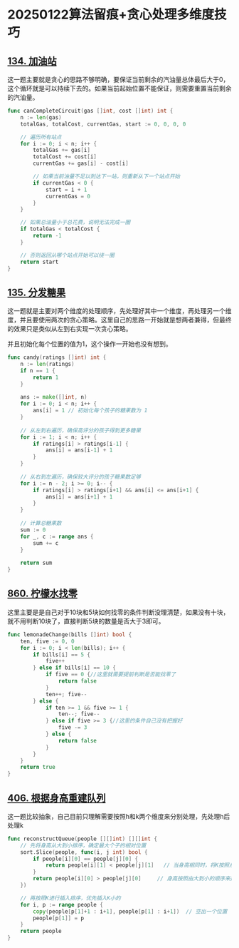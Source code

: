 # 20250122算法留痕+贪心处理多维度技巧

## [134. 加油站](https://leetcode.cn/problems/gas-station/)

这一题主要就是贪心的思路不够明确，要保证当前剩余的汽油量总体最后大于0，这个循环就是可以持续下去的。如果当前起始位置不能保证，则需要重置当前剩余的汽油量。

```go
func canCompleteCircuit(gas []int, cost []int) int {
	n := len(gas)
	totalGas, totalCost, currentGas, start := 0, 0, 0, 0

	// 遍历所有站点
	for i := 0; i < n; i++ {
		totalGas += gas[i]
		totalCost += cost[i]
		currentGas += gas[i] - cost[i]

		// 如果当前油量不足以到达下一站，则重新从下一个站点开始
		if currentGas < 0 {
			start = i + 1
			currentGas = 0
		}
	}

	// 如果总油量小于总花费，说明无法完成一圈
	if totalGas < totalCost {
		return -1
	}

	// 否则返回从哪个站点开始可以绕一圈
	return start
}

```

## [135. 分发糖果](https://leetcode.cn/problems/candy/)

这一题就是主要对两个维度的处理顺序，先处理好其中一个维度，再处理另一个维度，并且要使用两次的贪心策略。这里自己的思路一开始就是想两者兼得，但最终的效果只是类似从左到右实现一次贪心策略。

并且初始化每个位置的值为1，这个操作一开始也没有想到。

```go
func candy(ratings []int) int {
    n := len(ratings)
    if n == 1 {
        return 1
    }
    
    ans := make([]int, n)
    for i := 0; i < n; i++ {
        ans[i] = 1 // 初始化每个孩子的糖果数为 1
    }
    
    // 从左到右遍历，确保高评分的孩子得到更多糖果
    for i := 1; i < n; i++ {
        if ratings[i] > ratings[i-1] {
            ans[i] = ans[i-1] + 1
        }
    }
    
    // 从右到左遍历，确保较大评分的孩子糖果数足够
    for i := n - 2; i >= 0; i-- {
        if ratings[i] > ratings[i+1] && ans[i] <= ans[i+1] {
            ans[i] = ans[i+1] + 1
        }
    }
    
    // 计算总糖果数
    sum := 0
    for _, c := range ans {
        sum += c
    }
    
    return sum
}

```

## [860. 柠檬水找零](https://leetcode.cn/problems/lemonade-change/)

这里主要是是自己对于10块和5块如何找零的条件判断没理清楚，如果没有十块，就不用判断10块了，直接判断5块的数量是否大于3即可。

```go
func lemonadeChange(bills []int) bool {
    ten, five := 0, 0
    for i := 0; i < len(bills); i++ {
        if bills[i] == 5 {
            five++
        } else if bills[i] == 10 {
            if five == 0 {//这里就需要提前判断是否能找零了
                return false
            }
            ten++; five--
        } else {
            if ten >= 1 && five >= 1 {
                ten--; five--
            } else if five >= 3 {//这里的条件自己没有把握好
                five -= 3
            } else {
                return false
            }
        }
    }
    return true
}
```

## [406. 根据身高重建队列](https://leetcode.cn/problems/queue-reconstruction-by-height/)

这一题比较抽象，自己目前只理解需要按照h和k两个维度来分别处理，先处理h后处理k

```go
func reconstructQueue(people [][]int) [][]int {
    // 先将身高从大到小排序，确定最大个子的相对位置
    sort.Slice(people, func(i, j int) bool {
        if people[i][0] == people[j][0] {
            return people[i][1] < people[j][1]   // 当身高相同时，将K按照从小到大排序
        }
        return people[i][0] > people[j][0]     // 身高按照由大到小的顺序来排
    })

    // 再按照K进行插入排序，优先插入K小的
	for i, p := range people {
		copy(people[p[1]+1 : i+1], people[p[1] : i+1])  // 空出一个位置
		people[p[1]] = p
	}
	return people
}
```

